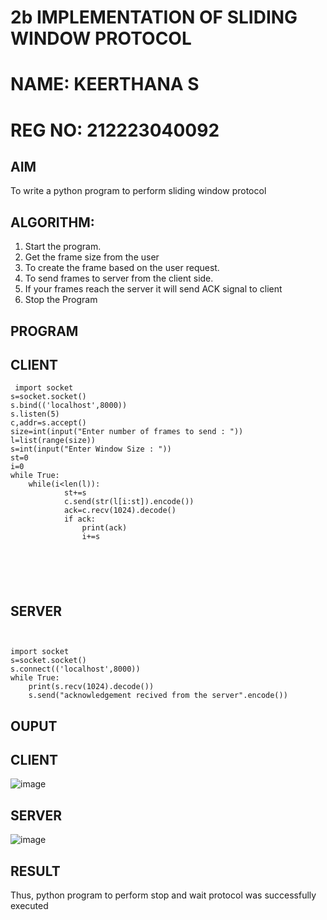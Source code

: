 # 2b IMPLEMENTATION OF SLIDING WINDOW PROTOCOL
# NAME: KEERTHANA S
# REG NO: 212223040092
## AIM
To write a python program to perform sliding window protocol
## ALGORITHM:
1. Start the program.
2. Get the frame size from the user
3. To create the frame based on the user request.
4. To send frames to server from the client side.
5. If your frames reach the server it will send ACK signal to client
6. Stop the Program
## PROGRAM
## CLIENT
```
 import socket 
s=socket.socket() 
s.bind(('localhost',8000)) 
s.listen(5) 
c,addr=s.accept() 
size=int(input("Enter number of frames to send : ")) 
l=list(range(size)) 
s=int(input("Enter Window Size : ")) 
st=0 
i=0 
while True: 
    while(i<len(l)): 
            st+=s 
            c.send(str(l[i:st]).encode()) 
            ack=c.recv(1024).decode() 
            if ack: 
                print(ack) 
                i+=s






```
## SERVER 
```

 
import socket 
s=socket.socket() 
s.connect(('localhost',8000))
while True:    
    print(s.recv(1024).decode()) 
    s.send("acknowledgement recived from the server".encode())

```

## OUPUT
## CLIENT
![image](https://github.com/user-attachments/assets/923ec219-79d6-40a6-9ed8-ae5d2248eb6b)
## SERVER

![image](https://github.com/user-attachments/assets/7b1ce8ed-c991-4efe-874b-f2f900e895ac)


## RESULT
Thus, python program to perform stop and wait protocol was successfully executed
